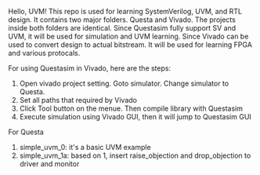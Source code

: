 Hello, UVM!
This repo is used for learning SystemVerilog, UVM, and RTL design. It contains two major folders. Questa and Vivado. The projects inside both folders are identical. Since Questasim fully support SV and UVM, it will be used for simulation and UVM learning. Since Vivado can be used to convert design to actual bitstream. It will be used for learning FPGA and various protocals.


For using Questasim in Vivado, here are the steps:
1. Open vivado project setting. Goto simulator. Change simulator to Questa.
2. Set all paths that required by Vivado
3. Click Tool button on the menue. Then compile library with Questasim
4. Execute simulation using Vivado GUI, then it will jump to Questasim GUI


For Questa
1. simple_uvm_0: it's a basic UVM example
2. simple_uvm_1a: based on 1, insert raise_objection and drop_objection to driver and monitor

